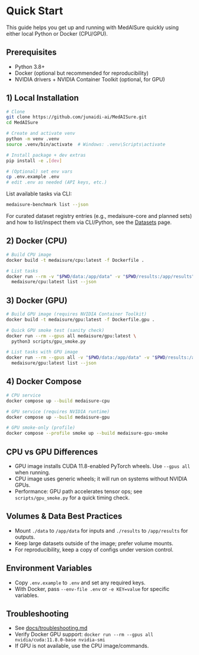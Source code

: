 # Quick Start

This guide helps you get up and running with MedAISure quickly using either local Python or Docker (CPU/GPU).

## Prerequisites

- Python 3.8+
- Docker (optional but recommended for reproducibility)
- NVIDIA drivers + NVIDIA Container Toolkit (optional, for GPU)

## 1) Local Installation

```bash
# Clone
git clone https://github.com/junaidi-ai/MedAISure.git
cd MedAISure

# Create and activate venv
python -m venv .venv
source .venv/bin/activate  # Windows: .venv\Scripts\activate

# Install package + dev extras
pip install -e .[dev]

# (Optional) set env vars
cp .env.example .env
# edit .env as needed (API keys, etc.)
```

List available tasks via CLI:

```bash
medaisure-benchmark list --json
```

For curated dataset registry entries (e.g., medaisure-core and planned sets) and how to list/inspect them via CLI/Python, see the [Datasets](datasets/overview.md) page.

## 2) Docker (CPU)

```bash
# Build CPU image
docker build -t medaisure/cpu:latest -f Dockerfile .

# List tasks
docker run --rm -v "$PWD/data:/app/data" -v "$PWD/results:/app/results" \
  medaisure/cpu:latest list --json
```

## 3) Docker (GPU)

```bash
# Build GPU image (requires NVIDIA Container Toolkit)
docker build -t medaisure/gpu:latest -f Dockerfile.gpu .

# Quick GPU smoke test (sanity check)
docker run --rm --gpus all medaisure/gpu:latest \
  python3 scripts/gpu_smoke.py

# List tasks with GPU image
docker run --rm --gpus all -v "$PWD/data:/app/data" -v "$PWD/results:/app/results" \
  medaisure/gpu:latest list --json
```

## 4) Docker Compose

```bash
# CPU service
docker compose up --build medaisure-cpu

# GPU service (requires NVIDIA runtime)
docker compose up --build medaisure-gpu

# GPU smoke-only (profile)
docker compose --profile smoke up --build medaisure-gpu-smoke
```

## CPU vs GPU Differences

- GPU image installs CUDA 11.8-enabled PyTorch wheels. Use `--gpus all` when running.
- CPU image uses generic wheels; it will run on systems without NVIDIA GPUs.
- Performance: GPU path accelerates tensor ops; see `scripts/gpu_smoke.py` for a quick timing check.

## Volumes & Data Best Practices

- Mount `./data` to `/app/data` for inputs and `./results` to `/app/results` for outputs.
- Keep large datasets outside of the image; prefer volume mounts.
- For reproducibility, keep a copy of configs under version control.

## Environment Variables

- Copy `.env.example` to `.env` and set any required keys.
- With Docker, pass `--env-file .env` or `-e KEY=value` for specific variables.

## Troubleshooting

- See [docs/troubleshooting.md](./troubleshooting.md)
- Verify Docker GPU support: `docker run --rm --gpus all nvidia/cuda:11.8.0-base nvidia-smi`
- If GPU is not available, use the CPU image/commands.
